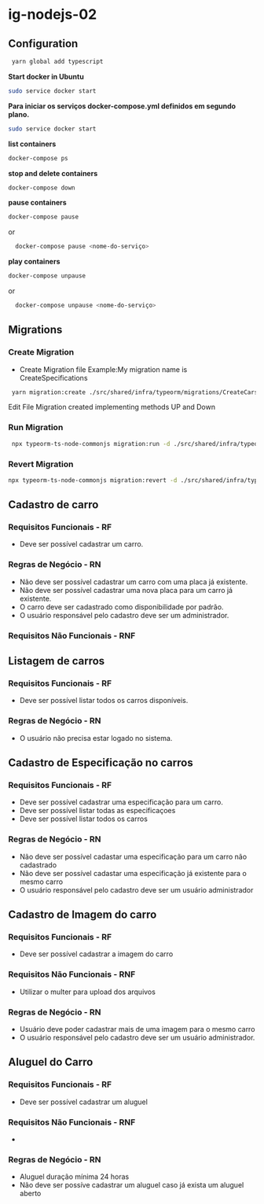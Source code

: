 # ig-nodejs-02

## Configuration
```bash
 yarn global add typescript     
```
**Start docker in Ubuntu**
```bash
sudo service docker start  
```

**Para iniciar os serviços docker-compose.yml definidos em segundo plano.**
```bash
sudo service docker start  
```
**list containers**
```bash
docker-compose ps 
```
**stop and delete containers**
```bash
docker-compose down
```
**pause containers**
```bash
docker-compose pause
```
or
```bash
  docker-compose pause <nome-do-serviço>
```
**play containers**
```bash
docker-compose unpause
```
or
```bash
  docker-compose unpause <nome-do-serviço>
```



## Migrations

### Create Migration
- Create Migration file 
Example:My migration name is CreateSpecifications
```bash
 yarn migration:create ./src/shared/infra/typeorm/migrations/CreateCars
```
Edit File Migration created implementing methods UP and Down


### Run Migration
```bash
 npx typeorm-ts-node-commonjs migration:run -d ./src/shared/infra/typeorm/index.ts     
```

### Revert Migration
```bash
npx typeorm-ts-node-commonjs migration:revert -d ./src/shared/infra/typeorm/index.ts
```


## Cadastro de carro

### Requisitos Funcionais - RF
- Deve ser possível cadastrar um carro.


### Regras de Negócio - RN
- Não deve ser possível cadastrar um carro com uma placa já existente.
- Não deve ser possível cadastrar uma nova placa para um carro já existente.
- O carro deve ser cadastrado como disponibilidade por padrão.
- O usuário responsável pelo cadastro deve ser um administrador.

### Requisitos Não Funcionais - RNF


## Listagem de carros

### Requisitos Funcionais - RF
- Deve ser possível listar todos os carros disponíveis.

### Regras de Negócio - RN
- O usuário não precisa estar logado no sistema.

## Cadastro de Especificação no carros
### Requisitos Funcionais - RF
- Deve ser possível cadastrar uma especificação para um carro.
- Deve ser possível listar todas as especificaçoes  
- Deve ser possível listar todos os carros


### Regras de Negócio - RN
- Não deve ser possível cadastar uma especificação para um carro não cadastrado
- Não deve ser possível cadastar uma especificação já existente para o mesmo carro
- O usuário responsável pelo cadastro deve ser um usuário administrador

## Cadastro de Imagem do carro
### Requisitos Funcionais - RF
- Deve ser possível cadastrar a imagem do carro

### Requisitos Não Funcionais - RNF
- Utilizar o multer para upload dos arquivos


### Regras de Negócio - RN
- Usuário deve poder cadastrar mais de uma imagem para o mesmo carro
- O usuário responsável pelo cadastro deve ser um usuário administrador.


## Aluguel do Carro 
### Requisitos Funcionais - RF
- Deve ser possível cadastrar um aluguel

### Requisitos Não Funcionais - RNF
- 


### Regras de Negócio - RN
- Aluguel duração mínima 24 horas
- Não deve ser possíve cadastrar um aluguel caso já exista um aluguel aberto
